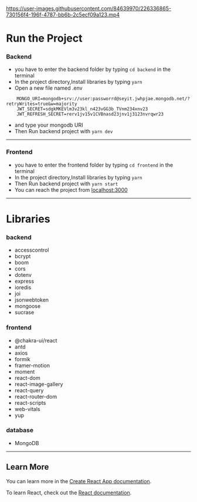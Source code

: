 https://user-images.githubusercontent.com/84639970/226336865-730156f4-196f-4787-bb6b-2c5ecf09a123.mp4

# Run the Project

### Backend

- you have to enter the backend folder by typing `cd backend` in the terminal
- In the project directory,Install libraries by typing `yarn`
- Open a new file named .env

```environment
    MONGO_URI=mongodb+srv://user:passworrd@seyit.jwhpjae.mongodb.net/?retryWrites=true&w=majority
    JWT_SECRET=sdgkMKEVlm3v23kl_n423vGG3b_TVnm234xnv23
    JWT_REFRESH_SECRET=rerv1jv15v1CVBnasd23jnv1j3123nvrqwr23
```

- and type your mongodb URI
- Then Run backend project with `yarn dev`

---

### Frontend

- you have to enter the frontend folder by typing `cd frontend` in the terminal
- In the project directory,Install libraries by typing `yarn`
- Then Run backend project with `yarn start`
- You can reach the project from [localhost:3000](http://localhost:3000/)

---

# Libraries

### backend

- accesscontrol
- bcrypt
- boom
- cors
- dotenv
- express
- ioredis
- joi
- jsonwebtoken
- mongoose
- sucrase

### frontend

- @chakra-ui/react
- antd
- axios
- formik
- framer-motion
- moment
- react-dom
- react-image-gallery
- react-query
- react-router-dom
- react-scripts
- web-vitals
- yup

### database

- MongoDB

---

## Learn More

You can learn more in the [Create React App documentation](https://facebook.github.io/create-react-app/docs/getting-started).

To learn React, check out the [React documentation](https://reactjs.org/).
